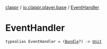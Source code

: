 [clappr](../index.md) / [io.clappr.player.base](index.md) / [EventHandler](./-event-handler.md)

# EventHandler

`typealias EventHandler = (`[`Bundle`](https://developer.android.com/reference/android/os/Bundle.html)`?) -> `[`Unit`](https://kotlinlang.org/api/latest/jvm/stdlib/kotlin/-unit/index.html)